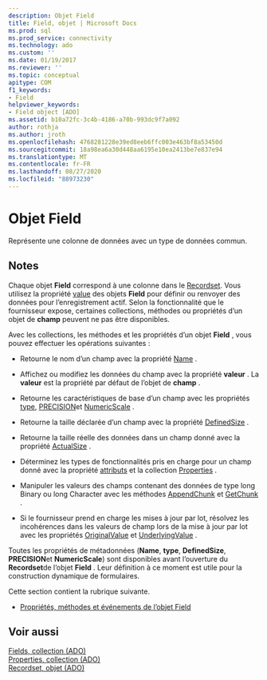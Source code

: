 ```yaml
---
description: Objet Field
title: Field, objet | Microsoft Docs
ms.prod: sql
ms.prod_service: connectivity
ms.technology: ado
ms.custom: ''
ms.date: 01/19/2017
ms.reviewer: ''
ms.topic: conceptual
apitype: COM
f1_keywords:
- Field
helpviewer_keywords:
- Field object [ADO]
ms.assetid: b10a72fc-3c4b-4186-a70b-993dc9f7a092
author: rothja
ms.author: jroth
ms.openlocfilehash: 4768281228e39ed8eeb6ffc003e463bf8a53450d
ms.sourcegitcommit: 18a98ea6a30d448aa6195e10ea2413be7e837e94
ms.translationtype: MT
ms.contentlocale: fr-FR
ms.lasthandoff: 08/27/2020
ms.locfileid: "88973230"
---
```

# <a name="field-object"></a>Objet Field
Représente une colonne de données avec un type de données commun.  
  
## <a name="remarks"></a>Notes  
 Chaque objet **Field** correspond à une colonne dans le [Recordset](../../../ado/reference/ado-api/recordset-object-ado.md). Vous utilisez la propriété [value](../../../ado/reference/ado-api/value-property-ado.md) des objets **Field** pour définir ou renvoyer des données pour l’enregistrement actif. Selon la fonctionnalité que le fournisseur expose, certaines collections, méthodes ou propriétés d’un objet de **champ** peuvent ne pas être disponibles.  
  
 Avec les collections, les méthodes et les propriétés d’un objet **Field** , vous pouvez effectuer les opérations suivantes :  
  
-   Retourne le nom d’un champ avec la propriété [Name](../../../ado/reference/ado-api/name-property-ado.md) .  
  
-   Affichez ou modifiez les données du champ avec la propriété **valeur** . La **valeur** est la propriété par défaut de l’objet de **champ** .  
  
-   Retourne les caractéristiques de base d’un champ avec les propriétés [type](../../../ado/reference/ado-api/type-property-ado.md), [PRECISION](../../../ado/reference/ado-api/precision-property-ado.md)et [NumericScale](../../../ado/reference/ado-api/numericscale-property-ado.md) .  
  
-   Retourne la taille déclarée d’un champ avec la propriété [DefinedSize](../../../ado/reference/ado-api/definedsize-property.md) .  
  
-   Retourne la taille réelle des données dans un champ donné avec la propriété [ActualSize](../../../ado/reference/ado-api/actualsize-property-ado.md) .  
  
-   Déterminez les types de fonctionnalités pris en charge pour un champ donné avec la propriété [attributs](../../../ado/reference/ado-api/attributes-property-ado.md) et la collection [Properties](../../../ado/reference/ado-api/properties-collection-ado.md) .  
  
-   Manipuler les valeurs des champs contenant des données de type long Binary ou long Character avec les méthodes [AppendChunk](../../../ado/reference/ado-api/appendchunk-method-ado.md) et [GetChunk](../../../ado/reference/ado-api/getchunk-method-ado.md) .  
  
-   Si le fournisseur prend en charge les mises à jour par lot, résolvez les incohérences dans les valeurs de champ lors de la mise à jour par lot avec les propriétés [OriginalValue](../../../ado/reference/ado-api/originalvalue-property-ado.md) et [UnderlyingValue](../../../ado/reference/ado-api/underlyingvalue-property.md) .  
  
 Toutes les propriétés de métadonnées (**Name**, **type**, **DefinedSize**, **PRECISION**et **NumericScale**) sont disponibles avant l’ouverture du **Recordset**de l’objet **Field** . Leur définition à ce moment est utile pour la construction dynamique de formulaires.  
  
 Cette section contient la rubrique suivante.  
  
-   [Propriétés, méthodes et événements de l’objet Field](../../../ado/reference/ado-api/field-object-properties-methods-and-events.md)  
  
## <a name="see-also"></a>Voir aussi  
 [Fields, collection (ADO)](../../../ado/reference/ado-api/fields-collection-ado.md)   
 [Properties, collection (ADO)](../../../ado/reference/ado-api/properties-collection-ado.md)   
 [Recordset, objet (ADO)](../../../ado/reference/ado-api/recordset-object-ado.md)

